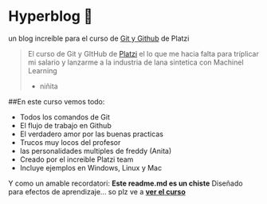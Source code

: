 # Hyperblog 💚
un blog increíble para el curso de [Git y Github](http://platzi.com/cursos/git-github/ "Git y Github") de Platzi
> El curso de Git y GItHub de [Platzi](http://platzi.com "Platzi") el lo que me hacia falta para tríplicar mi salario y lanzarme a la industria de lana sintetica con Machinel Learning
> - niñita

##En este curso vemos todo:
* Todos los comandos de Git
* El flujo de trabajo en Github
* El verdadero amor por las buenas practicas
* Trucos muy locos del profesor
* las personalidades multiples de freddy (Anita)
* Creado por el increible Platzi team
* Incluye ejemplos en Windows, Linux y Mac

Y como un amable recordatori: **Este readme.md es un chiste** Diseñado para efectos de aprendizaje... so plz ve a **[ver el curso](http://platzi.com/cursos/git-github/ "ver el curso")**